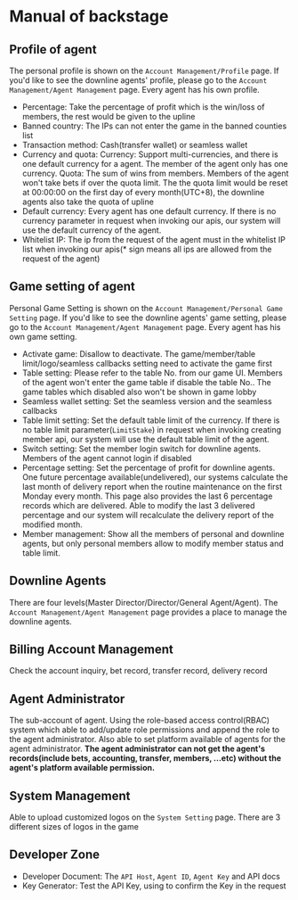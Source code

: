 # Manual of backstage

## Profile of agent

The personal profile is shown on the `Account Management/Profile` page. If you'd like to see the downline agents' profile, please go to the `Account Management/Agent Management` page. Every agent has his own profile.

- Percentage: Take the percentage of profit which is the win/loss of members, the rest would be given to the upline
- Banned country: The IPs can not enter the game in the banned counties list
- Transaction method: Cash(transfer wallet) or seamless wallet
- Currency and quota:
    Currency: Support multi-currencies, and there is one default currency for a agent. The member of the agent only has one currency.
    Quota: The sum of wins from members. Members of the agent won't take bets if over the quota limit. The the quota limit would be reset at 00:00:00 on the first day of every month(UTC+8), the downline agents also take the quota of upline
- Default currency: Every agent has one default currency. If there is no currency parameter in request when invoking our apis, our system will use the default currency of the agent.
- Whitelist IP: The ip from the request of the agent must in the whitelist IP list when invoking our apis(* sign means all ips are allowed from the request of the agent)

## Game setting of agent

Personal Game Setting is shown on the `Account Management/Personal Game Setting` page. If you'd like to see the downline agents' game setting, please go to the `Account Management/Agent Management` page. Every agent has his own game setting.

- Activate game: Disallow to deactivate. The game/member/table limit/logo/seamless callbacks setting need to activate the game first
- Table setting: Please refer to the table No. from our game UI. Members of the agent won't enter the game table if disable the table No.. The game tables which disabled also won't be shown in game lobby
- Seamless wallet setting: Set the seamless version and the seamless callbacks
- Table limit setting: Set the default table limit of the currency. If there is no table limit parameter(`LimitStake`) in request when invoking creating member api, our system will use the default table limit of the agent.
- Switch setting: Set the member login switch for downline agents. Members of the agent cannot login if disabled
- Percentage setting: Set the percentage of profit for downline agents. One future percentage available(undelivered), our systems calculate the last month of delivery report when the routine maintenance on the first Monday every month. This page also provides the last 6 percentage records which are delivered. Able to modify the last 3 delivered percentage and our system will recalculate the delivery report of the modified month.
- Member management: Show all the members of personal and downline agents, but only personal members allow to modify member status and table limit.

## Downline Agents

There are four levels(Master Director/Director/General Agent/Agent). The `Account Management/Agent Management` page provides a place to manage the downline agents.

## Billing Account Management
Check the account inquiry, bet record, transfer record, delivery record

## Agent Administrator
The sub-account of agent. Using the role-based access control(RBAC) system which able to add/update role permissions and append the role to the agent administrator. Also able to set platform available of agents for the agent administrator. **The agent administrator can not get the agent's records(include bets, accounting, transfer, members, ...etc) without the agent's platform available permission.**

## System Management
Able to upload customized logos on the `System Setting` page. There are 3 different sizes of logos in the game

## Developer Zone
- Developer Document: The `API Host`, `Agent ID`, `Agent Key` and API docs
- Key Generator: Test the API Key, using to confirm the Key in the request


